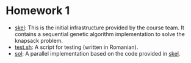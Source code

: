 # Homework 1

- [skel](skel): This is the initial infrastructure provided by the course team.
    It contains a sequential genetic algorithm implementation to solve the
    knapsack problem.
- [test.sh](test.sh): A script for testing (written in Romanian).
- [sol](sol): A parallel implementation based on the code provided in
[skel](skel).